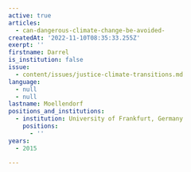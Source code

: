 ```yaml
---
active: true
articles:
  - can-dangerous-climate-change-be-avoided-
createdAt: '2022-11-10T08:35:33.255Z'
exerpt: ''
firstname: Darrel
is_institution: false
issue:
  - content/issues/justice-climate-transitions.md
language:
  - null
  - null
lastname: Moellendorf
positions_and_institutions:
  - institution: University of Frankfurt, Germany
    positions:
      - ''
years:
  - 2015

---
```

